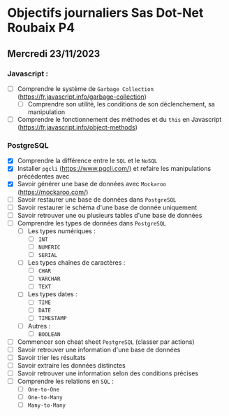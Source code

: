 # Objectifs journaliers Sas Dot-Net Roubaix P4

## Mercredi 23/11/2023

### Javascript :

- [ ] Comprendre le système de `Garbage Collection` (https://fr.javascript.info/garbage-collection)
  - [ ] Comprendre son utilité, les conditions de son déclenchement, sa manipulation
- [ ] Comprendre le fonctionnement des méthodes et du `this` en Javascript (https://fr.javascript.info/object-methods)

### PostgreSQL

- [x] Comprendre la différence entre le `SQL` et le `NoSQL`
- [x] Installer `pgcli` (https://www.pgcli.com/) et refaire les manipulations précédentes avec
- [x] Savoir générer une base de données avec `Mockaroo` (https://mockaroo.com/)
- [ ] Savoir restaurer une base de données dans `PostgreSQL`
- [ ] Savoir restaurer le schéma d'une base de donnée uniquement
- [ ] Savoir retrouver une ou plusieurs tables d'une base de données
- [ ] Comprendre les types de données dans `PostgreSQL`
  - [ ] Les types numériques :
    - [ ] `INT`
    - [ ] `NUMERIC`
    - [ ] `SERIAL`
  - [ ] Les types chaînes de caractères :
    - [ ] `CHAR`
    - [ ] `VARCHAR`
    - [ ] `TEXT`
  - [ ] Les types dates :
    - [ ] `TIME`
    - [ ] `DATE`
    - [ ] `TIMESTAMP`
  - [ ] Autres :
    - [ ] `BOOLEAN`
- [ ] Commencer son cheat sheet `PostgreSQL` (classer par actions)
- [ ] Savoir retrouver une information d'une base de données
- [ ] Savoir trier les résultats
- [ ] Savoir extraire les données distinctes
- [ ] Savoir retrouver une information selon des conditions précises
- [ ] Comprendre les relations en `SQL` :
  - [ ] `One-to-One`
  - [ ] `One-to-Many`
  - [ ] `Many-to-Many`
